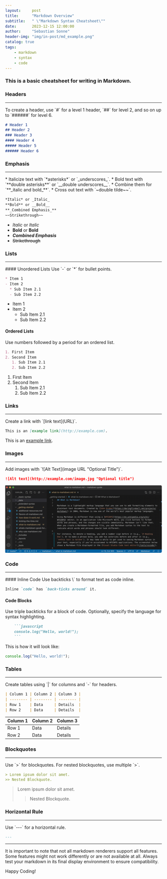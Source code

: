 ```yaml
---
layout:     post
title:      "Markdown Overview"
subtitle:   " \"Markdown Syntax Cheatsheet\""
date:       2023-12-15 12:00:00
author:     "Sebastian Sonne"
header-img: "img/in-post/md_example.png"
catalog: true
tags:
    - markdown
    - syntax
    - code
---
```


### This is a basic cheatsheet for writing in Markdown.

### Headers
<hr>
To create a header, use `#` for a level 1 header, `##` for level 2, and so on up to `######` for level 6.

```markdown
# Header 1
## Header 2
### Header 3
#### Header 4
##### Header 5
###### Header 6
```

### Emphasis
<hr>
* Italicize text with `*asterisks*` or `_underscores_`.
* Bold text with `**double asterisks**` or `__double underscores__`.
* Combine them for `**_italic and bold_**`.
* Cross out text with `~double tilde~~`.

```markdown
*Italic* or _Italic_
**Bold** or __Bold__
**_Combined Emphasis_**
~~Strikethrough~~
```
  
* *Italic* or _Italic_
* **Bold** or __Bold__
* **_Combined Emphasis_**
* ~~Strikethrough~~

### Lists
<hr>
#### Unordered Lists
Use `-` or `*` for bullet points.

```markdown
* Item 1
- Item 2
  * Sub Item 2.1
  - Sub Item 2.2
```
- Item 1
- Item 2
  - Sub Item 2.1
  - Sub Item 2.2

#### Ordered Lists
Use numbers followed by a period for an ordered list.

```markdown
1. First Item
2. Second Item
   1. Sub Item 2.1
   2. Sub Item 2.2
```
1. First Item
2. Second Item
   1. Sub Item 2.1
   2. Sub Item 2.2

### Links
<hr>
Create a link with `[link text](URL)`.

```markdown
This is an [example link](http://example.com).
```
This is an [example link](http://sebastian-sonne.github.io/2023/12/15/Hello-world/#links).

### Images
<hr>
Add images with `![Alt Text](image URL "Optional Title")`.

```markdown
![Alt text](http://example.com/image.jpg "Optional title")
```
![Alt text](/img/in-post/md_example_light.png "Optional title")

### Code
<hr>
#### Inline Code
Use backticks \` to format text as code inline.

```markdown
Inline `code` has `back-ticks around` it.
```

#### Code Blocks
Use triple backticks for a block of code. Optionally, specify the language for syntax highlighting.

```markdown
    ```javascript
    console.log("Hello, world!");
    ```
```
This is how it will look like:
```javascript
console.log("Hello, world!");
```

### Tables
<hr>
Create tables using `|` for columns and `-` for headers.

```markdown
| Column 1 | Column 2 | Column 3 |
| -------- | -------- | -------- |
| Row 1    | Data     | Details  |
| Row 2    | Data     | Details  |
```

| Column 1 | Column 2 | Column 3 |
| -------- | -------- | -------- |
| Row 1    | Data     | Details  |
| Row 2    | Data     | Details  |

### Blockquotes
<hr>
Use `>` for blockquotes. For nested blockquotes, use multiple `>`.

```markdown
> Lorem ipsum dolor sit amet.
>> Nested Blockquote.
```
> Lorem ipsum dolor sit amet.
>> Nested Blockquote.

### Horizontal Rule
<hr>
Use `---` for a horizontal rule.

```markdown
---
```
---
It is important to note that not all markdown renderers support all features. Some features might not work differently or are not available at all. Always test your markdown in its final display environment to ensure compatibility.

Happy Coding!

